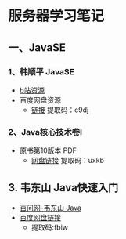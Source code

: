 # 服务器学习笔记
## 一、JavaSE

### 1、韩顺平 JavaSE

- [b站资源](https://www.bilibili.com/video/BV1fh411y7R8?spm_id_from=333.337.search-card.all.click) 
- 百度网盘资源
	- [链接](https://pan.baidu.com/s/12HqfnOZ4CntOFGVERoZM7g)  提取码：c9dj 

###  2、Java核心技术卷Ⅰ

- 原书第10版本 PDF
	- [网盘链接](https://pan.baidu.com/s/1zRbGqTEjK_AT84LMBG5dLg ) 提取码：uxkb 



## 3. 韦东山 Java快速入门

- [百问网-韦东山 Java](https://www.100ask.net/detail/p_5e622909b301e_iuTK5NNB/8)
- [百度网盘链接](https://pan.baidu.com/s/1TCSKdijSNL_9YcawAAiIbw )
	- 提取码:fbiw 

